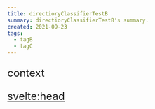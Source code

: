 ```yaml
---
title: directioryClassifierTestB
summary: directioryClassifierTestB's summary.
created: 2021-09-23
tags:
  - tagB
  - tagC
---
```


context

<svelte:head>
  <title>DirectoryPost2</title>
  <meta tag="123"/>
</svelte:head>

<style>
p {
  font-size: 24px;
}

</style>
